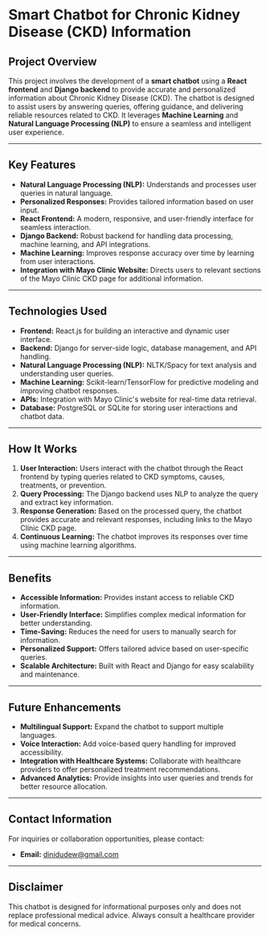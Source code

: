 # Smart Chatbot for Chronic Kidney Disease (CKD) Information

## Project Overview
This project involves the development of a **smart chatbot** using a **React frontend** and **Django backend** to provide accurate and personalized information about Chronic Kidney Disease (CKD). The chatbot is designed to assist users by answering queries, offering guidance, and delivering reliable resources related to CKD. It leverages **Machine Learning** and **Natural Language Processing (NLP)** to ensure a seamless and intelligent user experience.

---

## Key Features
- **Natural Language Processing (NLP):** Understands and processes user queries in natural language.
- **Personalized Responses:** Provides tailored information based on user input.
- **React Frontend:** A modern, responsive, and user-friendly interface for seamless interaction.
- **Django Backend:** Robust backend for handling data processing, machine learning, and API integrations.
- **Machine Learning:** Improves response accuracy over time by learning from user interactions.
- **Integration with Mayo Clinic Website:** Directs users to relevant sections of the Mayo Clinic CKD page for additional information.

---

## Technologies Used
- **Frontend:** React.js for building an interactive and dynamic user interface.
- **Backend:** Django for server-side logic, database management, and API handling.
- **Natural Language Processing (NLP):** NLTK/Spacy for text analysis and understanding user queries.
- **Machine Learning:** Scikit-learn/TensorFlow for predictive modeling and improving chatbot responses.
- **APIs:** Integration with Mayo Clinic's website for real-time data retrieval.
- **Database:** PostgreSQL or SQLite for storing user interactions and chatbot data.

---

## How It Works
1. **User Interaction:** Users interact with the chatbot through the React frontend by typing queries related to CKD symptoms, causes, treatments, or prevention.
2. **Query Processing:** The Django backend uses NLP to analyze the query and extract key information.
3. **Response Generation:** Based on the processed query, the chatbot provides accurate and relevant responses, including links to the Mayo Clinic CKD page.
4. **Continuous Learning:** The chatbot improves its responses over time using machine learning algorithms.

---

## Benefits
- **Accessible Information:** Provides instant access to reliable CKD information.
- **User-Friendly Interface:** Simplifies complex medical information for better understanding.
- **Time-Saving:** Reduces the need for users to manually search for information.
- **Personalized Support:** Offers tailored advice based on user-specific queries.
- **Scalable Architecture:** Built with React and Django for easy scalability and maintenance.

---

## Future Enhancements
- **Multilingual Support:** Expand the chatbot to support multiple languages.
- **Voice Interaction:** Add voice-based query handling for improved accessibility.
- **Integration with Healthcare Systems:** Collaborate with healthcare providers to offer personalized treatment recommendations.
- **Advanced Analytics:** Provide insights into user queries and trends for better resource allocation.

---

## Contact Information
For inquiries or collaboration opportunities, please contact:
- **Email:** dinidudew@gmail.com


---

## Disclaimer
This chatbot is designed for informational purposes only and does not replace professional medical advice. Always consult a healthcare provider for medical concerns.

